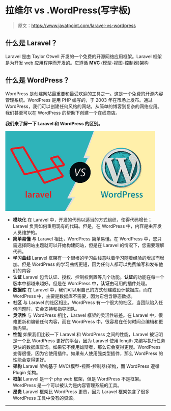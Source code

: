# 拉维尔 vs .WordPress(写字板)

> 原文：<https://www.javatpoint.com/laravel-vs-wordpress>

## 什么是 Laravel？

Laravel 是由 Taylor Otwell 开发的一个免费的开源网络应用框架。Laravel 框架是为开发 web 应用程序而开发的。它遵循 **MVC** (模型-视图-控制器)架构

## 什么是 WordPress？

WordPress 是创建网站最重要和最受欢迎的工具之一。这是一个免费的开源内容管理系统。WordPress 是用 PHP 编写的，于 2003 年在市场上发布。通过 WordPress，我们可以创建任何风格的网站，从简单的博客到复杂的网络应用。我们甚至可以在 WordPress 的帮助下创建一个在线商店。

**我们来了解一下 Laravel 和 WordPress 的区别。**

![Laravel vs WordPress](img/03b11abb28e75fb6b6e452b3f4f3b0f4.png)

*   **模块化**
    在 Laravel 中，开发的代码以适当的方式组织，使得代码增长；Laravel 负责如何重用现有的代码。但是，在 WordPress 中，内容是由开发人员维护的。
*   **简单易懂**
    与 Laravel 相比，WordPress 简单易懂。在 WordPress 中，您只需选择网站主题就可以开始构建网站，但是在 Laravel 的情况下，您需要理解代码。
*   **学习曲线**
    Laravel 框架有一个很棒的学习曲线意味着学习随着经验的增加而增加。但是 WordPress 的学习曲线更短，因为任何人都可以免费编写和发布他们的内容
*   **认证**
    Laravel 包含认证、授权、控制权倒置等几个功能。**认证**的功能在每一个版本中都越来越好。但是在 WordPress 中，**认证**由可用的插件处理。
*   **数据库**
    在 Laravel 中，我们可以用自己的方式创建或设计数据库，而在 WordPress 中，主要是数据库不需要，因为它包含静态数据。
*   **社区**
    与 Laravel 的社区相比，WordPress 有一个很大的社区，当团队陷入任何问题时，它会支持和指导团队。
*   **灵活性**
    与 WordPress 相比，Laravel 框架的灵活性较差。在 Laravel 中，很难更新和编辑任何内容，而在 WordPress 中，很容易在任何时间点编辑和更新内容。
*   **性能**
    如果我们比较一下 Laravel 和 WordPress 之间的性能，Laravel 被证明是一个比 WordPress 更好的平台，因为 Laravel 使用 length 来编写执行任务更快的数据库查询。如果它不使用雄辩者，那么它会变得更慢。WordPress 变得很慢，因为它使用插件。如果有人使用强类型插件，那么 WordPress 的性能会变得更好。
*   **架构**
    Laravel 架构基于 MVC(模型-视图-控制器)架构，而 WordPress 遵循 Plugin 架构。
*   **框架**
    Laravel 是一个 php web 框架，但是 WordPress 不是框架。WordPress 是一个可以被认为是内容管理系统的工具。
*   **昂贵**
    Laravel 框架比 WordPress 更贵，因为 Laravel 框架包含了很多 WordPress 工具中没有的资源。

* * *